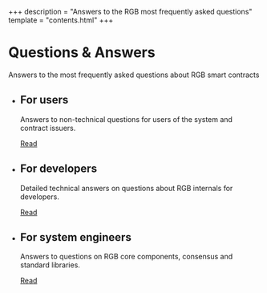 +++
description = "Answers to the RGB most frequently asked questions"
template = "contents.html"
+++

# Questions & Answers

Answers to the most frequently asked questions about RGB smart contracts

- ## For users

  Answers to non-technical questions for users of the system and contract issuers.

  <a href="questions-and-answers/user" class="button">Read</a>

- ## For developers

  Detailed technical answers on questions about RGB internals for developers.

  <a href="questions-and-answers/dev" class="button">Read</a>

- ## For system engineers

  Answers to questions on RGB core components, consensus and standard libraries.

  <a href="questions-and-answers/legal" class="button">Read</a>
